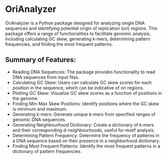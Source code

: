 # OriAnalyzer

OriAnalyzer is a Python package designed for analyzing single DNA sequences and identifying potential origin of replication (ori) regions. This package offers a range of functionalities to facilitate genomic analysis, including calculating GC skew, generating k-mers, determining pattern frequencies, and finding the most frequent patterns.

## Summary of Features:

- Reading DNA Sequences: The package provides functionality to read DNA sequences from input files.
- Calculating GC Skew: Users can calculate GC skew scores for each position in the sequence, which can be indicative of ori regions.
- Plotting GC Skew: Visualize GC skew scores as a function of positions in the genome.
- Finding Min-Max Skew Positions: Identify positions where the GC skew is minimum and maximum.
- Generating k-mers: Generate unique k-mers from specified ranges of genomic DNA sequences.
- Generating Neighbourhood Dictionary: Create a dictionary of k-mers and their corresponding d-neighbourhoods, useful for motif analysis.
- Determining Pattern Frequency: Determine the frequency of patterns in a DNA sequence based on their presence in a neighborhood dictionary.
- Finding Most Frequent Patterns: Identify the most frequent patterns in a dictionary of pattern frequencies.
